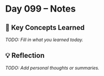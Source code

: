 # Day 099 – Notes

## 🔑 Key Concepts Learned

_TODO: Fill in what you learned today._

## 💡 Reflection

_TODO: Add personal thoughts or summaries._
